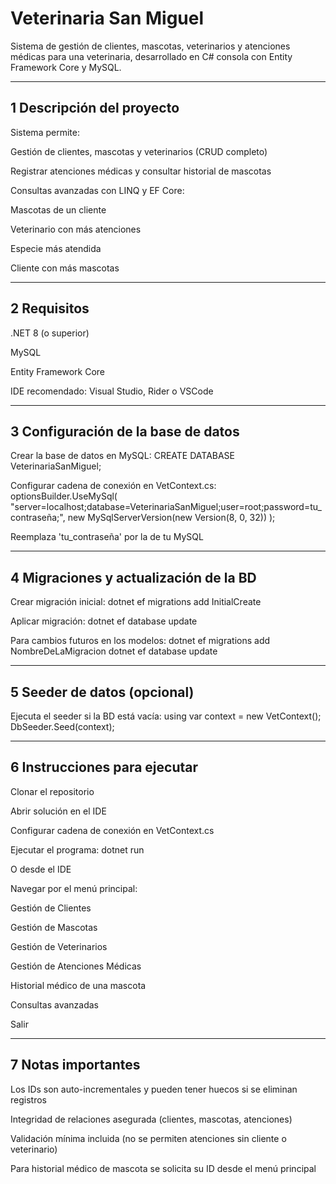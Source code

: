 #  Veterinaria San Miguel

Sistema de gestión de clientes, mascotas, veterinarios y atenciones médicas para una veterinaria, desarrollado en C# consola con Entity Framework Core y MySQL.

---

## 1 Descripción del proyecto
Sistema permite:

Gestión de clientes, mascotas y veterinarios (CRUD completo)

Registrar atenciones médicas y consultar historial de mascotas

Consultas avanzadas con LINQ y EF Core:

Mascotas de un cliente

Veterinario con más atenciones

Especie más atendida

Cliente con más mascotas


---

## 2 Requisitos
.NET 8 (o superior)

MySQL

Entity Framework Core

IDE recomendado: Visual Studio, Rider o VSCode

---

## 3 Configuración de la base de datos
Crear la base de datos en MySQL:
CREATE DATABASE VeterinariaSanMiguel;

Configurar cadena de conexión en VetContext.cs:
optionsBuilder.UseMySql(
"server=localhost;database=VeterinariaSanMiguel;user=root;password=tu_contraseña;",
new MySqlServerVersion(new Version(8, 0, 32))
);

Reemplaza 'tu_contraseña' por la de tu MySQL


---

## 4 Migraciones y actualización de la BD
Crear migración inicial:
dotnet ef migrations add InitialCreate

Aplicar migración:
dotnet ef database update

Para cambios futuros en los modelos:
dotnet ef migrations add NombreDeLaMigracion
dotnet ef database update


---

## 5 Seeder de datos (opcional)
Ejecuta el seeder si la BD está vacía:
using var context = new VetContext();
DbSeeder.Seed(context);

---

## 6 Instrucciones para ejecutar
Clonar el repositorio

Abrir solución en el IDE

Configurar cadena de conexión en VetContext.cs

Ejecutar el programa:
dotnet run

O desde el IDE

Navegar por el menú principal:

Gestión de Clientes

Gestión de Mascotas

Gestión de Veterinarios

Gestión de Atenciones Médicas

Historial médico de una mascota

Consultas avanzadas

Salir

---

## 7 Notas importantes
Los IDs son auto-incrementales y pueden tener huecos si se eliminan registros

Integridad de relaciones asegurada (clientes, mascotas, atenciones)

Validación mínima incluida (no se permiten atenciones sin cliente o veterinario)

Para historial médico de mascota se solicita su ID desde el menú principal
